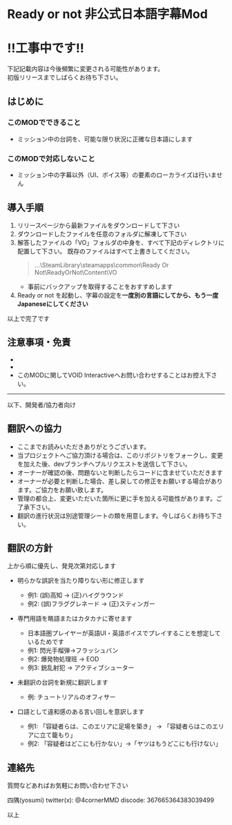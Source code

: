 # Ready or not 非公式日本語字幕Mod

# !!工事中です!!

下記記載内容は今後頻繁に変更される可能性があります。  
初版リリースまでしばらくお待ち下さい。

## はじめに
### このMODでできること
- ミッション中の台詞を、可能な限り状況に正確な日本語にします

### このMODで対応しないこと
- ミッション中の字幕以外（UI、ボイス等）の要素のローカライズは行いません

## 導入手順

1. リリースページから最新ファイルをダウンロードして下さい
2. ダウンロードしたファイルを任意のフォルダに解凍して下さい
3. 解答したファイルの「VO」フォルダの中身を、すべて下記のディレクトリに配置して下さい。
   既存のファイルはすべて上書きしてください。
   > ...\SteamLibrary\steamapps\common\Ready Or Not\ReadyOrNot\Content\VO
   - 事前にバックアップを取得することをおすすめします
4. Ready or not を起動し、字幕の設定を**一度別の言語にしてから、もう一度Japaneseにしてください**

以上で完了です

## 注意事項・免責
- 
- 
- このMODに関してVOID Interactiveへお問い合わせすることはお控え下さい。

---

以下、開発者/協力者向け


## 翻訳への協力

- ここまでお読みいただきありがとうございます。
- 当プロジェクトへご協力頂ける場合は、このリポジトリをフォークし、変更を加えた後、devブランチへプルリクエストを送信して下さい。
- オーナーが確認の後、問題ないと判断したらコードに含ませていただきます
- オーナーが必要と判断した場合、差し戻しての修正をお願いする場合があります。ご協力をお願い致します。
- 管理の都合上、変更いただいた箇所に更に手を加える可能性があります。ご了承下さい。
- 翻訳の進行状況は別途管理シートの類を用意します。今しばらくお待ち下さい。

## 翻訳の方針

上から順に優先し、発見次第対応します

- 明らかな誤訳を当たり障りない形に修正します
  - 例1: (誤)高知 → (正)ハイグラウンド
  - 例2: (誤)フラググレネード → (正)スティンガー

- 専門用語を略語またはカタカナに寄せます
  - 日本語圏プレイヤーが英語UI・英語ボイスでプレイすることを想定しているためです
  - 例1: 閃光手榴弾→フラッシュバン
  - 例2: 爆発物処理班 → EOD
  - 例3: 銃乱射犯 → アクティブシューター

- 未翻訳の台詞を新規に翻訳します
  - 例: チュートリアルのオフィサー

- 口語として違和感のある言い回しを意訳します
  - 例1: 「容疑者らは、このエリアに足場を築き」 → 「容疑者らはこのエリアに立て籠もり」
  - 例2: 「容疑者はどこにも行かない」→「ヤツはもうどこにも行けない」


## 連絡先

質問などあればお気軽にお問い合わせ下さい

四隅(yosumi)
twitter(x): @4cornerMMD
discode: 367665364383039499

以上